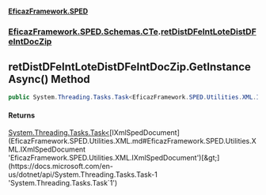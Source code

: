 #### [EficazFramework.SPED](EficazFrameworkSPED.md 'EficazFramework SPED')
### [EficazFramework.SPED.Schemas.CTe](EficazFramework.SPED.Schemas.CTe.md 'EficazFramework.SPED.Schemas.CTe').[retDistDFeIntLoteDistDFeIntDocZip](EficazFramework.SPED.Schemas.CTe/retDistDFeIntLoteDistDFeIntDocZip.md 'EficazFramework.SPED.Schemas.CTe.retDistDFeIntLoteDistDFeIntDocZip')

## retDistDFeIntLoteDistDFeIntDocZip.GetInstanceAsync() Method

```csharp
public System.Threading.Tasks.Task<EficazFramework.SPED.Utilities.XML.IXmlSpedDocument> GetInstanceAsync();
```

#### Returns
[System.Threading.Tasks.Task&lt;](https://docs.microsoft.com/en-us/dotnet/api/System.Threading.Tasks.Task-1 'System.Threading.Tasks.Task`1')[IXmlSpedDocument](EficazFramework.SPED.Utilities.XML.md#EficazFramework.SPED.Utilities.XML.IXmlSpedDocument 'EficazFramework.SPED.Utilities.XML.IXmlSpedDocument')[&gt;](https://docs.microsoft.com/en-us/dotnet/api/System.Threading.Tasks.Task-1 'System.Threading.Tasks.Task`1')